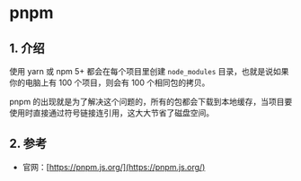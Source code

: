 # pnpm

## 1. 介绍

使用 yarn 或 npm 5+ 都会在每个项目里创建 `node_modules` 目录，也就是说如果你的电脑上有 100 个项目，则会有 100 个相同包的拷贝。

pnpm 的出现就是为了解决这个问题的，所有的包都会下载到本地缓存，当项目要使用时直接通过符号链接连引用，这大大节省了磁盘空间。

## 2. 参考

* 官网：[https://pnpm.js.org/](https://pnpm.js.org/)